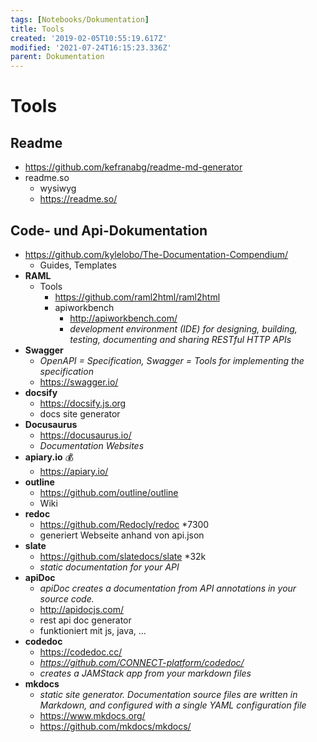 ```yaml
---
tags: [Notebooks/Dokumentation]
title: Tools
created: '2019-02-05T10:55:19.617Z'
modified: '2021-07-24T16:15:23.336Z'
parent: Dokumentation
---
```


# Tools

## Readme
- https://github.com/kefranabg/readme-md-generator
- readme.so
  - wysiwyg
  - https://readme.so/


## Code- und Api-Dokumentation
- https://github.com/kylelobo/The-Documentation-Compendium/
  - Guides, Templates
- **RAML**
  - Tools
    - https://github.com/raml2html/raml2html
    - apiworkbench
      - http://apiworkbench.com/
      - *development environment (IDE) for designing, building, testing, documenting and sharing RESTful HTTP APIs*
- **Swagger**
  - *OpenAPI = Specification, Swagger = Tools for implementing the specification*
  - https://swagger.io/
- **docsify**
  - https://docsify.js.org
  - docs site generator
- **Docusaurus**
  - https://docusaurus.io/ 
  - *Documentation Websites*
- **apiary.io** 💰
  - https://apiary.io/
- **outline**
  - https://github.com/outline/outline
  - Wiki
- **redoc**
  - https://github.com/Redocly/redoc *7300
  - generiert Webseite anhand von api.json
- **slate**
  - https://github.com/slatedocs/slate *32k
  - *static documentation for your API*
- **apiDoc**
  - *apiDoc creates a documentation from API annotations in your source code.*
  - http://apidocjs.com/
  - rest api doc generator
  - funktioniert mit js, java, ...
- **codedoc**
  - https://codedoc.cc/
  - *https://github.com/CONNECT-platform/codedoc/*
  - *creates a JAMStack app from your markdown files*
- **mkdocs**
  - *static site generator. Documentation source files are written in Markdown, and configured with a single YAML configuration file*
  - https://www.mkdocs.org/
  - https://github.com/mkdocs/mkdocs/